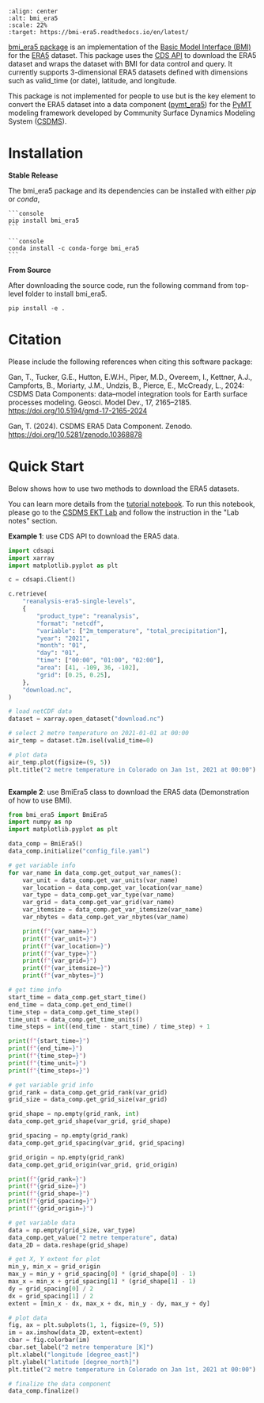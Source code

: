 ```{image} _static/bmi_era5_logo.png
:align: center
:alt: bmi_era5
:scale: 22%
:target: https://bmi-era5.readthedocs.io/en/latest/
```

[bmi_era5 package][bmi_era5-github] is an implementation of
the [Basic Model Interface (BMI)][bmi-docs] for the [ERA5][ERA5] dataset.
This package uses the [CDS API][cds-api] to download the ERA5 dataset and wraps the
dataset with BMI for data control and query. It currently supports 3-dimensional ERA5
datasets defined with dimensions such as valid_time (or date), latitude, and longitude.

This package is not implemented for people to use but is the key element to convert the ERA5 dataset into
a data component ([pymt_era5][pymt_era5]) for the [PyMT][pymt-docs]
modeling framework developed by Community Surface Dynamics Modeling System
([CSDMS][csdms]).


# Installation

**Stable Release**

The bmi_era5 package and its dependencies can be installed with either *pip* or *conda*,

````{tab} pip
```console
pip install bmi_era5
```
````

````{tab} conda
```console
conda install -c conda-forge bmi_era5
```
````

**From Source**

After downloading the source code, run the following command from top-level folder
to install bmi_era5.

```console
pip install -e .
```

# Citation
Please include the following references when citing this software package:

Gan, T., Tucker, G.E., Hutton, E.W.H., Piper, M.D., Overeem, I., Kettner, A.J.,
Campforts, B., Moriarty, J.M., Undzis, B., Pierce, E., McCready, L., 2024:
CSDMS Data Components: data–model integration tools for Earth surface processes
modeling. Geosci. Model Dev., 17, 2165–2185. https://doi.org/10.5194/gmd-17-2165-2024

Gan, T. (2024). CSDMS ERA5 Data Component. Zenodo.
https://doi.org/10.5281/zenodo.10368878


# Quick Start

Below shows how to use two methods to download the ERA5 datasets.

You can learn more details from the [tutorial notebook][bmi_era5-notebook].
To run this notebook, please go to the [CSDMS EKT Lab][bmi_era5-csdms] and follow
the instruction in the "Lab notes" section.

**Example 1**: use CDS API to download the ERA5 data.

```python
import cdsapi
import xarray
import matplotlib.pyplot as plt

c = cdsapi.Client()

c.retrieve(
    "reanalysis-era5-single-levels",
    {
        "product_type": "reanalysis",
        "format": "netcdf",
        "variable": ["2m_temperature", "total_precipitation"],
        "year": "2021",
        "month": "01",
        "day": "01",
        "time": ["00:00", "01:00", "02:00"],
        "area": [41, -109, 36, -102],
        "grid": [0.25, 0.25],
    },
    "download.nc",
)

# load netCDF data
dataset = xarray.open_dataset("download.nc")

# select 2 metre temperature on 2021-01-01 at 00:00
air_temp = dataset.t2m.isel(valid_time=0)

# plot data
air_temp.plot(figsize=(9, 5))
plt.title("2 metre temperature in Colorado on Jan 1st, 2021 at 00:00")
```

```{image} _static/tif_plot.png
```

**Example 2**: use BmiEra5 class to download the ERA5 data (Demonstration of how to use BMI).

```python
from bmi_era5 import BmiEra5
import numpy as np
import matplotlib.pyplot as plt

data_comp = BmiEra5()
data_comp.initialize("config_file.yaml")

# get variable info
for var_name in data_comp.get_output_var_names():
    var_unit = data_comp.get_var_units(var_name)
    var_location = data_comp.get_var_location(var_name)
    var_type = data_comp.get_var_type(var_name)
    var_grid = data_comp.get_var_grid(var_name)
    var_itemsize = data_comp.get_var_itemsize(var_name)
    var_nbytes = data_comp.get_var_nbytes(var_name)

    print(f"{var_name=}")
    print(f"{var_unit=}")
    print(f"{var_location=}")
    print(f"{var_type=}")
    print(f"{var_grid=}")
    print(f"{var_itemsize=}")
    print(f"{var_nbytes=}")

# get time info
start_time = data_comp.get_start_time()
end_time = data_comp.get_end_time()
time_step = data_comp.get_time_step()
time_unit = data_comp.get_time_units()
time_steps = int((end_time - start_time) / time_step) + 1

print(f"{start_time=}")
print(f"{end_time=}")
print(f"{time_step=}")
print(f"{time_unit=}")
print(f"{time_steps=}")

# get variable grid info
grid_rank = data_comp.get_grid_rank(var_grid)
grid_size = data_comp.get_grid_size(var_grid)

grid_shape = np.empty(grid_rank, int)
data_comp.get_grid_shape(var_grid, grid_shape)

grid_spacing = np.empty(grid_rank)
data_comp.get_grid_spacing(var_grid, grid_spacing)

grid_origin = np.empty(grid_rank)
data_comp.get_grid_origin(var_grid, grid_origin)

print(f"{grid_rank=}")
print(f"{grid_size=}")
print(f"{grid_shape=}")
print(f"{grid_spacing=}")
print(f"{grid_origin=}")

# get variable data
data = np.empty(grid_size, var_type)
data_comp.get_value("2 metre temperature", data)
data_2D = data.reshape(grid_shape)

# get X, Y extent for plot
min_y, min_x = grid_origin
max_y = min_y + grid_spacing[0] * (grid_shape[0] - 1)
max_x = min_x + grid_spacing[1] * (grid_shape[1] - 1)
dy = grid_spacing[0] / 2
dx = grid_spacing[1] / 2
extent = [min_x - dx, max_x + dx, min_y - dy, max_y + dy]

# plot data
fig, ax = plt.subplots(1, 1, figsize=(9, 5))
im = ax.imshow(data_2D, extent=extent)
cbar = fig.colorbar(im)
cbar.set_label("2 metre temperature [K]")
plt.xlabel("longitude [degree_east]")
plt.ylabel("latitude [degree_north]")
plt.title("2 metre temperature in Colorado on Jan 1st, 2021 at 00:00")

# finalize the data component
data_comp.finalize()
```

<!-- links -->
[bmi-docs]: https://bmi.readthedocs.io
[csdms]: https://csdms.colorado.edu
[pymt-docs]: https://pymt.readthedocs.io
[cds-api]: https://cds.climate.copernicus.eu/how-to-api
[bmi_era5-github]: https://github.com/gantian127/bmi_era5/
[ERA5]: https://confluence.ecmwf.int/display/CKB/ERA5
[bmi_era5-notebook]: https://github.com/gantian127/bmi_era5/blob/master/notebooks/bmi_era5.ipynb
[bmi_era5-csdms]: https://csdms.colorado.edu/wiki/Lab-0018
[pymt_era5]: https://pymt-era5.readthedocs.io/
